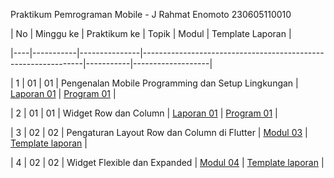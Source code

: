 Praktikum Pemrograman Mobile - J
Rahmat Enomoto
230605110010


| No | Minggu ke | Praktikum ke | Topik | Modul | Template Laporan |

|----|-----------|---------------|---------------------------------------------------------------|-----------|-------------------|

| 1 | 01 | 01 | Pengenalan Mobile Programming dan Setup Lingkungan | [Laporan 01](#) | [Program 01](#) |

| 2 | 01 | 01 | Widget Row dan Column | [Laporan 01](#) | [Program 01](#) |

| 3 | 02 | 02 | Pengaturan Layout Row dan Column di Flutter | [Modul 03](#) | [Template laporan](#) |

| 4 | 02 | 02 | Widget Flexible dan Expanded | [Modul 04](#) | [Template laporan](#) |
